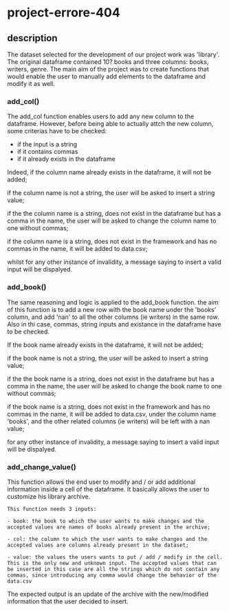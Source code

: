 # project-errore-404

## description
The dataset selected for the development of our project work was 'library'. The original dataframe contained 10? books and three columns: books, writers, genre.
The main aim of the project was to create functions that would enable the user to manually add elements to the dataframe and modify it as well.

### add_col()
The add_col function enables users to add any new column to the dataframe. However, before being able to actually attch the new column, some criterias have to be checked:
- if the input is a string
- if it contains commas
- if it already exists in the dataframe


Indeed, if the column name already exists in the dataframe, it will not be added;

if the column name is not a string, the user will be asked to insert a string value;

if the the column name is a string, does not exist in the dataframe but has a comma in the name, the user will be asked to change the column name to one without commas;

if the column name is a string, does not exist in the framework and has no commas in the name, it will be added to data.csv;

whilst for any other instance of invalidity, a message saying to insert a valid input will be dispalyed.

### add_book()
The same reasoning and logic is applied to the add_book function. the aim of this function is to add a new row with the book name under the 'books' column, and add 'nan' to all the other columns (ie writers) in the same row. Also in thi case, commas, string inputs and existance in the dataframe have to be checked.

If the book name already exists in the dataframe, it will not be added;

if the book name is not a string, the user will be asked to insert a string value;

if the the book name is a string, does not exist in the dataframe but has a comma in the name, the user will be asked to change the book name to one without commas;

if the book name is a string, does not exist in the framework and has no commas in the name, it will be added to data.csv, under the column name 'books', and the other related columns (ie writers) will be left with a nan value;

for any other instance of invalidity, a message saying to insert a valid input will be dispalyed.

### add_change_value()
This function allows the end user to modify and / or add additional information inside a cell of the dataframe. It basically allows the user to customize his library archive.

    This function needs 3 inputs:
    
    - book: the book to which the user wants to make changes and the accepted values are names of books already present in the archive;
   
    - col: the column to which the user wants to make changes and the accepted values are columns already present in the dataset;
   
    - value: the values the users wants to put / add / modify in the cell. This is the only new and unknown input. The accepted values that can be inserted in this case are all the strings which do not contain any commas, since introducing any comma would change the behavior of the data.csv
The expected output is an update of the archive with the new/modified information that the user decided to insert.

